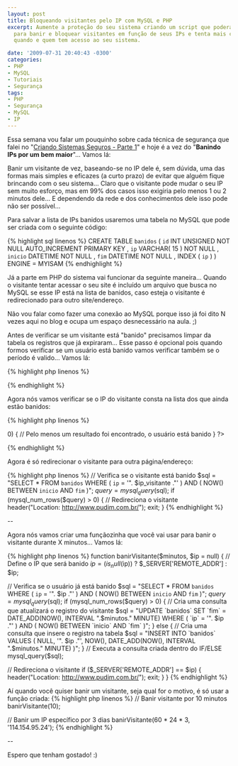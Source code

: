 ```yaml
---
layout: post
title: Bloqueando visitantes pelo IP com MySQL e PHP
excerpt: Aumente a proteção do seu sistema criando um script que poderá ser usado
  para banir e bloquear visitantes em função de seus IPs e tenta mais controle sobre
  quando e quem tem acesso ao seu sistema.

date: '2009-07-31 20:40:43 -0300'
categories:
- PHP
- MySQL
- Tutoriais
- Segurança
tags:
- PHP
- Segurança
- MySQL
- IP
---
```

Essa semana vou falar um pouquinho sobre cada técnica de segurança que falei no "[Criando Sistemas Seguros - Parte 1](/criando-sistemas-seguros-parte-1)" e hoje é a vez do "<strong>Banindo IPs por um bem maior</strong>"... Vamos lá:

Banir um visitante de vez, baseando-se no IP dele é, sem dúvida, uma das formas mais simples e eficazes (a curto prazo) de evitar que alguém fique brincando com o seu sistema... Claro que o visitante pode mudar o seu IP sem muito esforço, mas em 99% dos casos isso exigiria pelo menos 1 ou 2 minutos dele... E dependendo da rede e dos conhecimentos dele isso pode não ser possível...

Para salvar a lista de IPs banidos usaremos uma tabela no MySQL que pode ser criada com o seguinte código:


{% highlight sql linenos %}
CREATE TABLE `banidos` (
  `id` INT UNSIGNED NOT NULL AUTO_INCREMENT PRIMARY KEY ,
  `ip` VARCHAR( 15 ) NOT NULL ,
  `inicio` DATETIME NOT NULL ,
  `fim` DATETIME NOT NULL ,
  INDEX ( `ip` )
) ENGINE = MYISAM
{% endhighlight %}

Já a parte em PHP do sistema vai funcionar da seguinte maneira... Quando o visitante tentar acessar o seu site é incluído um arquivo que busca no MySQL se esse IP está na lista de banidos, caso esteja o visitante é redirecionado para outro site/endereço.

Não vou falar como fazer uma conexão ao MySQL porque isso já foi dito N vezes aqui no blog e ocupa um espaço desnecessário na aula. ;)

Antes de verificar se um visitante está "banido" precisamos limpar da tabela os registros que já expiraram... Esse passo é opcional pois quando formos verificar se um usuário está banido vamos verificar também se o período é valido... Vamos lá:


{% highlight php linenos %}
<?php

// Inclui o arquivo que faz a conexão com o banco de dados
require_once('mysql.php');

// IP do visitante para uso futuro
$ip_visitante = $_SERVER['REMOTE_ADDR'];

// Deleta os registros que já expiraram, esse passo é opcional!
$sql = "DELETE FROM `banidos` WHERE ( `fim` <= NOW() )";
mysql_query($sql);

?>
{% endhighlight %}

Agora nós vamos verificar se o IP do visitante consta na lista dos que ainda estão banidos:


{% highlight php linenos %}
<?php

// Inclui o arquivo que faz a conexão com o banco de dados
require_once('mysql.php');

// IP do visitante para uso futuro
$ip_visitante = $_SERVER['REMOTE_ADDR'];

// Deleta os registros que já expiraram, esse passo é opcional!
$sql = "DELETE FROM `banidos` WHERE ( `fim` <= NOW() )";
mysql_query($sql);

// Verifica se o visitante está banido
$sql = "SELECT * FROM `banidos` WHERE ( `ip` = '". $ip_visitante ."' ) AND ( NOW() BETWEEN `inicio` AND `fim` )";
$query = mysql_query($sql);
if (mysql_num_rows($query) > 0) {
  // Pelo menos um resultado foi encontrado, o usuário está banido
}

?>
{% endhighlight %}

Agora é só redirecionar o visitante para outra página/endereço:


{% highlight php linenos %}
// Verifica se o visitante está banido
$sql = "SELECT * FROM `banidos` WHERE ( `ip` = '". $ip_visitante ."' ) AND ( NOW() BETWEEN `inicio` AND `fim` )";
$query = mysql_query($sql);
if (mysql_num_rows($query) > 0) {
  // Redireciona o visitante
  header("Location: http://www.pudim.com.br/");
  exit;
}
{% endhighlight %}

--

Agora nós vamos criar uma funçãozinha que você vai usar para banir o visitante durante X minutos... Vamos lá:


{% highlight php linenos %}
function banirVisitante($minutos, $ip = null) {
  // Define o IP que será banido
  $ip = (is_null($ip)) ? $_SERVER['REMOTE_ADDR'] : $ip;

  // Verifica se o usuário já está banido
  $sql = "SELECT * FROM `banidos` WHERE ( `ip` = '". $ip ."' ) AND ( NOW() BETWEEN `inicio` AND `fim` )";
  $query = mysql_query($sql);
  if (mysql_num_rows($query) > 0) {
    // Cria uma consulta que atualizará o registro do visitante
    $sql = "UPDATE `banidos` SET `fim` = DATE_ADD(NOW(), INTERVAL ".$minutos." MINUTE) WHERE  ( `ip` = '". $ip ."' ) AND ( NOW() BETWEEN `inicio` AND `fim` )";
  } else {
    // Cria uma consulta que insere o registro na tabela
    $sql = "INSERT INTO `banidos` VALUES ( NULL, '". $ip ."', NOW(), DATE_ADD(NOW(), INTERVAL ".$minutos." MINUTE) )";
  }
  // Executa a consulta criada dentro do IF/ELSE
  mysql_query($sql);

  // Redireciona o visitante
  if ($_SERVER['REMOTE_ADDR'] == $ip) {
    header("Location: http://www.pudim.com.br/");
    exit;
  }
}
{% endhighlight %}

Aí quando você quiser banir um visitante, seja qual for o motivo, é só usar a função criada:
{% highlight php linenos %}
// Banir visitante por 10 minutos
banirVisitante(10);

// Banir um IP específico por 3 dias
banirVisitante(60 * 24 * 3, '114.154.95.24');  {% endhighlight %}

--

Espero que tenham gostado! :)

